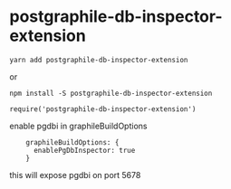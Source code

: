 # postgraphile-db-inspector-extension

```
yarn add postgraphile-db-inspector-extension
```

or 

```
npm install -S postgraphile-db-inspector-extension
```

```
require('postgraphile-db-inspector-extension')
```

enable pgdbi in graphileBuildOptions
```
    graphileBuildOptions: {
      enablePgDbInspector: true
    }
```

this will expose pgdbi on port 5678